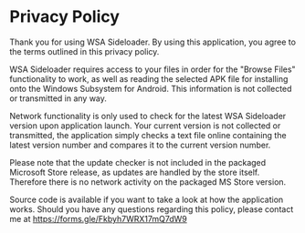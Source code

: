 # Privacy Policy
Thank you for using WSA Sideloader. By using this application, you agree to the terms outlined in this privacy policy.

WSA Sideloader requires access to your files in order for the "Browse Files" functionality to work, as well as reading the selected APK file for installing onto the Windows Subsystem for Android. This information is not collected or transmitted in any way.

Network functionality is only used to check for the latest WSA Sideloader version upon application launch. Your current version is not collected or transmitted, the application simply checks a text file online containing the latest version number and compares it to the current version number.

Please note that the update checker is not included in the packaged Microsoft Store release, as updates are handled by the store itself. Therefore there is no network activity on the packaged MS Store version.

Source code is available if you want to take a look at how the application works. Should you have any questions regarding this policy, please contact me at https://forms.gle/Fkbyh7WRX17mQ7dW9
